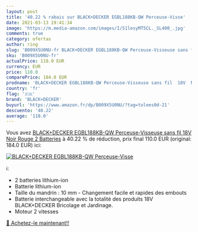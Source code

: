 ```yaml
---
layout: post
title: '40.22 % rabais sur BLACK+DECKER EGBL188KB-QW Perceuse-Visse'
date: 2021-03-13 19:41:34
image: 'https://m.media-amazon.com/images/I/51lesyMT5CL._SL400_.jpg'
comments: true
category: ofertas
author: ring
slug: 'B009X5U0NU-fr BLACK+DECKER EGBL188KB-QW Perceuse-Visseuse sans fil 18V...'
sku: 'B009X5U0NU-fr'
actualPrice: 110.0 EUR
currency: EUR
price: 110.0
comparePrice: 184.0 EUR
prodname: 'BLACK+DECKER EGBL188KB-QW Perceuse-Visseuse sans fil  18V  Noir  Rouge  2 Batteries'
country: 'fr'
flag: '🇫🇷'
brand: 'BLACK+DECKER'
buyurl: 'https://www.amazon.fr/dp/B009X5U0NU/?tag=tolees0d-21'
descuento: '40.22'
average: '110.0'
---
```


Vous avez [BLACK+DECKER EGBL188KB-QW Perceuse-Visseuse sans fil  18V  Noir  Rouge  2 Batteries](https://www.amazon.fr/dp/B009X5U0NU/?tag=tolees0d-21)  à  40.22 % de réduction, prix final  110.0 EUR (original: 184.0 EUR) ici:

[![BLACK+DECKER EGBL188KB-QW Perceuse-Visse](https://m.media-amazon.com/images/I/51lesyMT5CL._SL400_.jpg)](https://www.amazon.fr/dp/B009X5U0NU/?tag=tolees0d-21)

ℹ️:

- 2 batteries lithium-ion
- Batterie lithium-ion
- Taille du mandrin : 10 mm - Changement facile et rapides des embouts
- Batterie interchangeable avec la totalité des produits 18V BLACK+DECKER Bricolage et Jardinage.
- Moteur 2 vitesses

[🛒 Achetez-le maintenant!!](https://www.amazon.fr/dp/B009X5U0NU/?tag=tolees0d-21)
